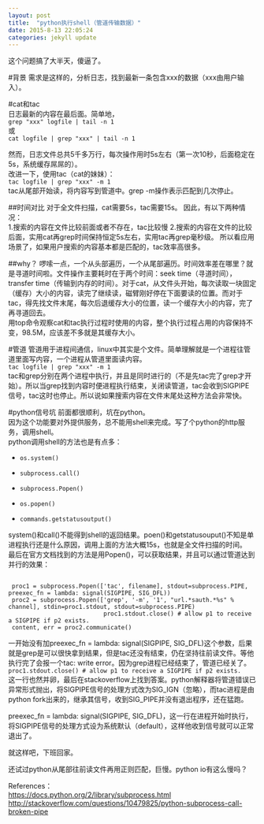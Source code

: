 ```yaml
---
layout: post
title:  "python执行shell（管道传输数据）"
date: 2015-8-13 22:05:24 
categories: jekyll update
---
```

这个问题搞了大半天，傻逼了。   
  
#背景
需求是这样的，分析日志，找到最新一条包含xxx的数据（xxx由用户输入）。  

#cat和tac  
日志最新的内容在最后面。简单地，   
``grep "xxx" logfile | tail -n 1``  
或   
``cat logfile | grep "xxx" | tail -n 1``  

然而，日志文件总共5千多万行，每次操作用时5s左右（第一次10秒，后面稳定在5s，系统缓存屌屌的）。  
改进一下，使用tac（cat的妹妹）：  
``tac logfile | grep "xxx" -m 1``  
tac从尾部开始读，将内容写到管道中。grep -m操作表示匹配到几次停止。  

##时间对比
对于全文件扫描，cat需要5s，tac需要15s。  因此，有以下两种情况：  
1.搜索的内容在文件比较前面或者不存在，tac比较慢
2.搜索的内容在文件的比较后面，实用cat再grep时间保持恒定5s左右，实用tac再grep毫秒级。
所以看应用场景了，如果用户搜索的内容基本都是匹配的，tac效率高很多。

##why？
啰嗦一点，一个从头部遍历，一个从尾部遍历。时间效率差在哪里？就是寻道时间啦。文件操作主要耗时在于两个时间：seek time（寻道时间），transfer time（传输到内存的时间）。对于cat，从文件头开始，每次读取一块固定（缓存）大小的内容，读完了继续读，磁臂刚好停在下面要读的位置。而对于tac，得先找文件末尾，每次后退缓存大小的位置，读一个缓存大小的内容，完了再寻道回去。  
用top命令观察cat和tac执行过程时使用的内容，整个执行过程占用的内容保持不变，98.5M，应该差不多就是其缓存大小。

#管道
管道用于进程间通信，linux中其实是个文件。简单理解就是一个进程往管道里面写内容，一个进程从管道里面读内容。  
``tac logfile | grep "xxx" -m 1``   
tac和grep分别在两个进程中执行，并且是同时进行的（不是先tac完了grep才开始）。所以当grep找到内容时便进程执行结束，关闭读管道，tac会收到SIGPIPE 信号，tac这时也停止。所以说如果搜索内容在文件末尾处这种方法会非常快。  

#python信号坑
前面都很顺利，坑在python。  
因为这个功能要对外提供服务，总不能用shell来完成。写了个python的http服务，调用shell。  
python调用shell的方法也是有点多：  
*     os.system()  
*     subprocess.call()  
*     subprocess.Popen()  
*     os.popen()  
*     commands.getstatusoutput()  
  
system()和call()不能得到shell的返回结果。poen()和getstatusouput()不知是单进程执行还是什么原因，调用上面的方法大概15s，也就是全文件扫描的时间。  
最后在官方文档找到的方法是用Popen()，可以获取结果，并且可以通过管道达到并行的效果：
<pre><code>
 proc1 = subprocess.Popen(['tac', filename], stdout=subprocess.PIPE, preexec_fn = lambda: signal(SIGPIPE, SIG_DFL))
 proc2 = subprocess.Popen(['grep', '-m', '1', "url.*sauth.*%s" % channel], stdin=proc1.stdout, stdout=subprocess.PIPE)
                           proc1.stdout.close() # allow p1 to receive a SIGPIPE if p2 exists.
 content, err = proc2.communicate()
</code></pre>

一开始没有加preexec_fn = lambda: signal(SIGPIPE, SIG_DFL)这个参数，后果就是grep是可以很快拿到结果，但是tac还没有结束，仍在坚持往前读文件。等他执行完了会报一个tac: write error。因为grep进程已经结束了，管道已经关了。  
`` proc1.stdout.close() # allow p1 to receive a SIGPIPE if p2 exists. ``  
这一行也然并卵，最后在stackoverflow上找到答案。python解释器将管道错误已异常形式抛出，将SIGPIPE信号的处理方式改为SIG_IGN（忽略），而tac进程是由python fork出来的，继承其信号，收到SIG_PIPE并没有退出程序，还在猛跑。    
  
 preexec_fn = lambda: signal(SIGPIPE, SIG_DFL)，这一行在进程开始时执行，将SIGPIPE信号的处理方式设为系统默认（default），这样他收到信号就可以正常退出了。  

就这样吧，下班回家。  
  
还试过python从尾部往前读文件再用正则匹配，巨慢。python io有这么慢吗？

References：  
https://docs.python.org/2/library/subprocess.html  
http://stackoverflow.com/questions/10479825/python-subprocess-call-broken-pipe  

